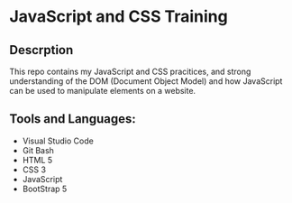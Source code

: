 <h1>JavaScript and CSS Training</h1>

<h2>Descrption</h2>

<p>This repo contains my JavaScript and CSS pracitices, and strong understanding of the DOM (Document Object Model) and how JavaScript can be used to manipulate elements on a website.</p>

<h2>Tools and Languages:</h2>

- Visual Studio Code
- Git Bash
- HTML 5
- CSS 3
- JavaScript 
- BootStrap 5
